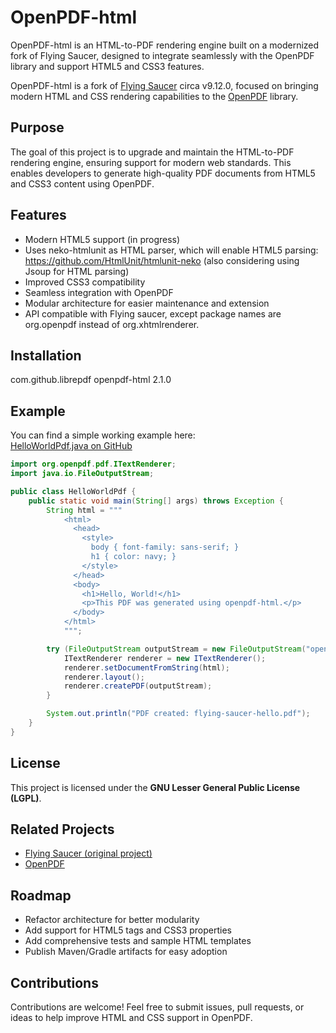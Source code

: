 # OpenPDF-html

OpenPDF-html is an HTML-to-PDF rendering engine built on a modernized fork of Flying Saucer, designed to integrate seamlessly with the OpenPDF library and support HTML5 and CSS3 features.

OpenPDF-html is a fork of [Flying Saucer](https://github.com/flyingsaucerproject/flyingsaucer) circa v9.12.0, focused on bringing modern HTML and CSS rendering capabilities to the [OpenPDF](https://github.com/LibrePDF/OpenPDF) library.

## Purpose

The goal of this project is to upgrade and maintain the HTML-to-PDF rendering engine, ensuring support for modern web standards. This enables developers to generate high-quality PDF documents from HTML5 and CSS3 content using OpenPDF.

## Features

- Modern HTML5 support (in progress)
- Uses neko-htmlunit as HTML parser, which will enable HTML5 parsing: https://github.com/HtmlUnit/htmlunit-neko  (also considering using Jsoup for HTML parsing)
- Improved CSS3 compatibility
- Seamless integration with OpenPDF
- Modular architecture for easier maintenance and extension
- API compatible with Flying saucer, except package names are org.openpdf instead of org.xhtmlrenderer.

## Installation


<dependency>
  <groupId>com.github.librepdf</groupId>
  <artifactId>openpdf-html</artifactId>
  <version>2.1.0</version>
</dependency>

## Example

You can find a simple working example here:  
[HelloWorldPdf.java on GitHub](https://github.com/LibrePDF/OpenPDF/blob/master/openpdf-html/src/test/java/org/openpdf/pdf/HelloWorldPdf.java)

```java
import org.openpdf.pdf.ITextRenderer;
import java.io.FileOutputStream;

public class HelloWorldPdf {
    public static void main(String[] args) throws Exception {
        String html = """
            <html>
              <head>
                <style>
                  body { font-family: sans-serif; }
                  h1 { color: navy; }
                </style>
              </head>
              <body>
                <h1>Hello, World!</h1>
                <p>This PDF was generated using openpdf-html.</p>
              </body>
            </html>
            """;

        try (FileOutputStream outputStream = new FileOutputStream("openpdf-html-hello.pdf")) {
            ITextRenderer renderer = new ITextRenderer();
            renderer.setDocumentFromString(html);
            renderer.layout();
            renderer.createPDF(outputStream);
        }

        System.out.println("PDF created: flying-saucer-hello.pdf");
    }
}
```


## License

This project is licensed under the **GNU Lesser General Public License (LGPL)**.

## Related Projects

- [Flying Saucer (original project)](https://github.com/flyingsaucerproject/flyingsaucer)
- [OpenPDF](https://github.com/LibrePDF/OpenPDF)

## Roadmap

- Refactor architecture for better modularity
- Add support for HTML5 tags and CSS3 properties
- Add comprehensive tests and sample HTML templates
- Publish Maven/Gradle artifacts for easy adoption

## Contributions

Contributions are welcome! Feel free to submit issues, pull requests, or ideas to help improve HTML and CSS support in OpenPDF.

